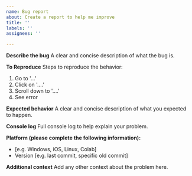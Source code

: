 ```yaml
---
name: Bug report
about: Create a report to help me improve
title: ''
labels: ''
assignees: ''

---
```


**Describe the bug**
A clear and concise description of what the bug is.

**To Reproduce**
Steps to reproduce the behavior:
1. Go to '...'
2. Click on '....'
3. Scroll down to '....'
4. See error

**Expected behavior**
A clear and concise description of what you expected to happen.

**Console log**
Full console log to help explain your problem.

**Platform (please complete the following information):**
 - [e.g. Windows, iOS, Linux, Colab]
 - Version [e.g. last commit, specific old commit]

**Additional context**
Add any other context about the problem here.
